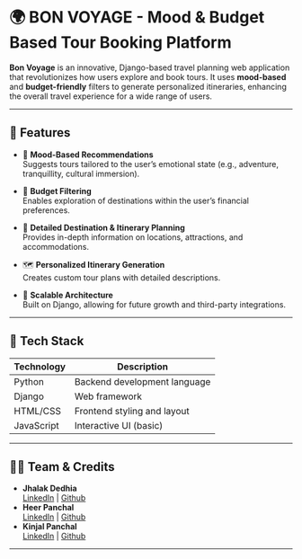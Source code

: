 # 🌍 BON VOYAGE - Mood & Budget Based Tour Booking Platform

**Bon Voyage** is an innovative, Django-based travel planning web application that revolutionizes how users explore and book tours. It uses **mood-based** and **budget-friendly** filters to generate personalized itineraries, enhancing the overall travel experience for a wide range of users.

---

## 🚀 Features

- 🎯 **Mood-Based Recommendations**  
  Suggests tours tailored to the user’s emotional state (e.g., adventure, tranquillity, cultural immersion).

- 💸 **Budget Filtering**  
  Enables exploration of destinations within the user’s financial preferences.

- 📍 **Detailed Destination & Itinerary Planning**  
  Provides in-depth information on locations, attractions, and accommodations.

- 🗺️ **Personalized Itinerary Generation**  
  Creates custom tour plans with detailed descriptions.

- 🔄 **Scalable Architecture**  
  Built on Django, allowing for future growth and third-party integrations.

---

## 🧰 Tech Stack

| Technology   | Description                     |
|--------------|---------------------------------|
| Python       | Backend development language    |
| Django       | Web framework                   |
| HTML/CSS     | Frontend styling and layout     |
| JavaScript   | Interactive UI (basic)          |

---

## 👨‍💻 Team & Credits

- **Jhalak Dedhia**  
  [LinkedIn](https://www.linkedin.com/in/jhalak-dedhia-34b3942b6/) | [Github]()
- **Heer Panchal**  
  [LinkedIn](https://www.linkedin.com/in/heer-rajesh-panchal-36307b2b6?utm_source=share&utm_campaign=share_via&utm_content=profile&utm_medium=android_app) | [Github]()
- **Kinjal Panchal**  
  [LinkedIn](https://www.linkedin.com/in/kinjal-panchal-b83a822b5?utm_source=share&utm_campaign=share_via&utm_content=profile&utm_medium=android_app) | [Github]()
---
